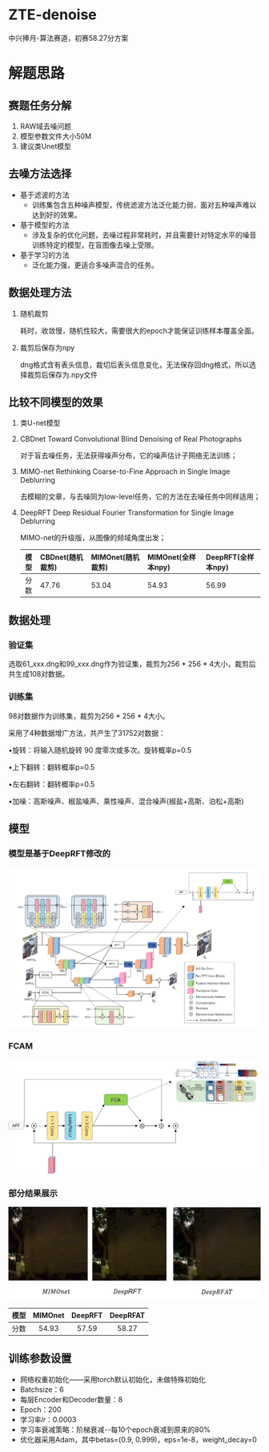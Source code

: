# ZTE-denoise
中兴捧月-算法赛道，初赛58.27分方案
# 解题思路

## 赛题任务分解

1. RAW域去噪问题
2. 模型参数文件大小50M
3. 建议类Unet模型

## 去噪方法选择

- 基于滤波的方法
  - 训练集包含五种噪声模型，传统滤波方法泛化能力弱，面对五种噪声难以达到好的效果。
- 基于模型的方法
  - 涉及复杂的优化问题，去噪过程非常耗时，并且需要针对特定水平的噪音训练特定的模型，在盲图像去噪上受限。
- 基于学习的方法
  - 泛化能力强，更适合多噪声混合的任务。

## 数据处理方法

1. 随机裁剪

   耗时，收敛慢，随机性较大，需要很大的epoch才能保证训练样本覆盖全面。

2. 裁剪后保存为npy

   dng格式含有表头信息，裁切后表头信息变化，无法保存回dng格式，所以选择裁剪后保存为.npy文件

## 比较不同模型的效果

1. 类U-net模型

2. CBDnet  Toward Convolutional Blind Denoising of Real Photographs

   对于盲去噪任务，无法获得噪声分布，它的噪声估计子网络无法训练；

3. MIMO-net   Rethinking Coarse-to-Fine Approach in Single Image Deblurring

   去模糊的文章，与去噪同为low-level任务，它的方法在去噪任务中同样适用；

4. DeepRFT   Deep Residual Fourier Transformation for Single Image Deblurring

   MIMO-net的升级版，从图像的频域角度出发；

   | **模型** | **CBDnet(随机裁剪**) | MIMOnet(随机裁剪) | MIMOnet(全样本npy) | DeepRFT(全样本npy) |
   | :------: | -------------------- | ----------------- | ------------------ | ------------------ |
   |   分数   | 47.76                | 53.04             | 54.93              | 56.99              |

## 数据处理

### 验证集

选取61_xxx.dng和99_xxx.dng作为验证集，裁剪为256 * 256 * 4大小，裁剪后共生成108对数据。

### 训练集 

98对数据作为训练集，裁剪为256 * 256 * 4大小。

采用了4种数据增广方法，共产生了31752对数据：

•旋转：将输入随机旋转 90 度零次或多次。旋转概率p=0.5

•上下翻转：翻转概率p=0.5

•左右翻转：翻转概率p=0.5

•加噪：高斯噪声、椒盐噪声、乘性噪声、混合噪声(椒盐+高斯、泊松+高斯)

## 模型

### 模型是基于DeepRFT修改的
![image2](https://github.com/lierererniu/picnote/blob/main/img/%E5%9B%BE%E7%89%872.png)
### FCAM

![图片4](https://github.com/lierererniu/picnote/blob/main/img/%E5%9B%BE%E7%89%874.jpg)

### 部分结果展示

![图片5](https://github.com/lierererniu/picnote/blob/main/img/%E5%9B%BE%E7%89%875.bmp)

| **模型** | **MIMOnet** | **DeepRFT** | **DeepRFAT** |
| :------: | :---------: | :---------: | :----------: |
|   分数   |    54.93    |    57.59    |    58.27     |

## 训练参数设置

- 网络权重初始化——采用torch默认初始化，未做特殊初始化
- Batchsize：6
- 每层Encoder和Decoder数量：8
- Epoch：200
- 学习率𝑙𝑟：0.0003
- 学习率衰减策略：阶梯衰减--每10个epoch衰减到原来的80%
- 优化器采用Adam，其中betas=(0.9, 0.999)，eps=1e-8，weight_decay=0
